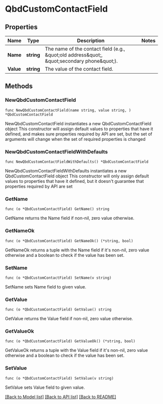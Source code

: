 # QbdCustomContactField

## Properties

Name | Type | Description | Notes
------------ | ------------- | ------------- | -------------
**Name** | **string** | The name of the contact field (e.g., \&quot;old address\&quot;, \&quot;secondary phone\&quot;). | 
**Value** | **string** | The value of the contact field. | 

## Methods

### NewQbdCustomContactField

`func NewQbdCustomContactField(name string, value string, ) *QbdCustomContactField`

NewQbdCustomContactField instantiates a new QbdCustomContactField object
This constructor will assign default values to properties that have it defined,
and makes sure properties required by API are set, but the set of arguments
will change when the set of required properties is changed

### NewQbdCustomContactFieldWithDefaults

`func NewQbdCustomContactFieldWithDefaults() *QbdCustomContactField`

NewQbdCustomContactFieldWithDefaults instantiates a new QbdCustomContactField object
This constructor will only assign default values to properties that have it defined,
but it doesn't guarantee that properties required by API are set

### GetName

`func (o *QbdCustomContactField) GetName() string`

GetName returns the Name field if non-nil, zero value otherwise.

### GetNameOk

`func (o *QbdCustomContactField) GetNameOk() (*string, bool)`

GetNameOk returns a tuple with the Name field if it's non-nil, zero value otherwise
and a boolean to check if the value has been set.

### SetName

`func (o *QbdCustomContactField) SetName(v string)`

SetName sets Name field to given value.


### GetValue

`func (o *QbdCustomContactField) GetValue() string`

GetValue returns the Value field if non-nil, zero value otherwise.

### GetValueOk

`func (o *QbdCustomContactField) GetValueOk() (*string, bool)`

GetValueOk returns a tuple with the Value field if it's non-nil, zero value otherwise
and a boolean to check if the value has been set.

### SetValue

`func (o *QbdCustomContactField) SetValue(v string)`

SetValue sets Value field to given value.



[[Back to Model list]](../README.md#documentation-for-models) [[Back to API list]](../README.md#documentation-for-api-endpoints) [[Back to README]](../README.md)


